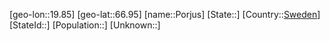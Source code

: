 ﻿---
location: [66.95,19.85]
type: City
tags:
- geo/City


SpocWebEntityId: 33464
isDeleted: false
confidential: public

---
[geo-lon::19.85]
[geo-lat::66.95]
[name::Porjus]
[State::]
[Country::[Sweden](geo/Continent/Europe/Sweden.md)]
[StateId::]
[Population::]
[Unknown::]

